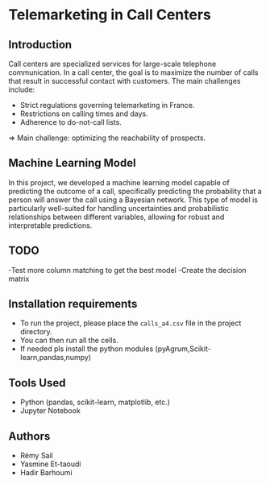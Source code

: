 # Telemarketing in Call Centers

## Introduction

Call centers are specialized services for large-scale telephone communication. In a call center, the goal is to maximize the number of calls that result in successful contact with customers. The main challenges include:
- Strict regulations governing telemarketing in France.
- Restrictions on calling times and days.
- Adherence to do-not-call lists.

⇒ Main challenge: optimizing the reachability of prospects.

## Machine Learning Model

In this project, we developed a machine learning model capable of predicting the outcome of a call, specifically predicting the probability that a person will answer the call using a Bayesian network. This type of model is particularly well-suited for handling uncertainties and probabilistic relationships between different variables, allowing for robust and interpretable predictions.

## TODO 

-Test more column matching to get the best model
-Create the decision matrix

## Installation requirements

- To run the project, please place the `calls_a4.csv` file in the project directory.
- You can then run all the cells.
- If needed pls install the python modules (pyAgrum,Scikit-learn,pandas,numpy)

## Tools Used

- Python (pandas, scikit-learn, matplotlib, etc.)
- Jupyter Notebook

## Authors

- Rémy Sail
- Yasmine Et-taoudi
- Hadir Barhoumi
